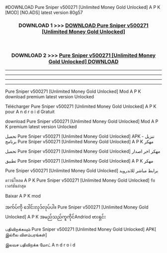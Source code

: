 #DOWNLOAD Pure Sniper v500271  [Unlimited Money Gold Unlocked] A P K [MOD] [NO.ADS] latest version 80g57



<div align="center">

<h3>DOWNLOAD 1 >>> <a href="https://teeasianyam.web.app?sq=Pure Sniper v500271  [Unlimited Money Gold Unlocked]">DOWNLOAD Pure Sniper v500271  [Unlimited Money Gold Unlocked] </a></h3><br>

<h3>DOWNLOAD 2 >>> <a href="https://teeasianyam.web.app?sq=Pure Sniper v500271  [Unlimited Money Gold Unlocked] ">Pure Sniper v500271  [Unlimited Money Gold Unlocked]  DOWNLOAD </a></h3>

</div>


----------------------------------------------------------

----------------------------------------------------------

----------------------------------------------------------

----------------------------------------------------------


Pure Sniper v500271  [Unlimited Money Gold Unlocked]  Mod A P K download premium latest version Unlocked

Télécharger Pure Sniper v500271  [Unlimited Money Gold Unlocked]  A P K pour A n d r o i d Gratuit

download Pure Sniper v500271  [Unlimited Money Gold Unlocked]  Mod A P K premium latest version Unlocked

تحميل Pure Sniper v500271  [Unlimited Money Gold Unlocked]  APK - تنزيل برنامج Pure Sniper v500271  [Unlimited Money Gold Unlocked]  A P K مهكر

تحميل Pure Sniper v500271  [Unlimited Money Gold Unlocked]  مهكر اخر اصدار

تطبيق Pure Sniper v500271  [Unlimited Money Gold Unlocked]  A P K مهكر

Pure Sniper v500271  [Unlimited Money Gold Unlocked]  برابط مباشر للاندرويد

ดาวน์โหลด A P K Pure Sniper v500271  [Unlimited Money Gold Unlocked]  รับเวอร์ชันล่าสุด

Baixar A P K mod

အက်ပ်ကို ဒေါင်းလုဒ်လုပ်ပါ။ Pure Sniper v500271  [Unlimited Money Gold Unlocked]  A P K အမည်သည်ကူကိုင်Andriod ဗားရှင်း

பதிவிறக்கவும் Pure Sniper v500271  [Unlimited Money Gold Unlocked]  APK[ இல்லை விளம்பரங்கள்] 
 
இலவச பதிவிறக்க மோட் A n d r o i d



